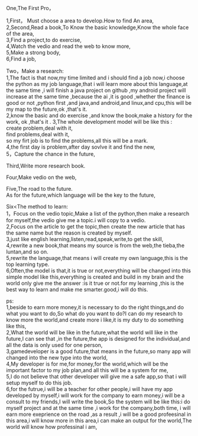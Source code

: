 One,The First Pro，  

1,First， Must choose a area to develop.How to find An area,     
2,Second,Read a book,To Know the basic knowledge,Know the whole face of the area,   
3,Find a project,to do exercise,     
4,Watch the vedio and read the web to know more,   
5,Make a strong body,    
6,Find a job,    

Two，Make a research:    
1,The fact is that now,my time limited and i should find a job now,i choose the python as my job language,that i will learn more about this language,at the same time ,i will finish a java project on github ,my android project will increase at the same time ,because the ai ,it is good ,whether the finance is good or not ,python first ,and java,and android,and linux,and cpu,this will be my map to the future,ok ,that's it.   
2,know the basic and do exercise ,and know the book,make a history for the work, ok ,that's it .
3,The whole development model will be like this :   
create problem,deal with it,   
find problems,deal with it,   
so my firt job is to find the problems,all this will be a mark.     
4,the first day is problem,after day sovlve it and find the new,    
5，Capture the chance in the future,   



Third,Write more research book.    


Four,Make vedio on the web,    

Five,The road to the future.   
As for the future,which language will be the key to the future,


Six<The method to learn:     
1，Focus on the vedio topic,Make a list of the python,then make a research for myself,the vedio give me a topic.i will copy to a vedio.   
2,Focus on the article to get the topic,then create the new article that has the same name but the reason is created by myself.  
3,just like english learning,listen,read,speak,write,to get the skill,    
4,rewrite a new book,that means my source is from the web,the tieba,the luntan,and so on.      
5,rewrite the language,that means i will create my own language,this is the top learning type.     
6,Often,the model is that,it is true or not,everything will be changed into this simple model like this,everything is created and build in my brain and the world only give me the answer :is it true or not.for my learning ,this is the best way to learn and make me smarter.good,i will do this.        

ps:    
1,beside to earn more money,it is necessary to do the right things,and do what you want to do,So what do you want to do?I can do my research to know more the world,and create more i like,it is my duty to do something like this,  
2,What the world will be like in the future,what the world will like in the future,I can see that ,in the future,the app is designed for the individual,and all the data is only used for one person,    
3,gamedeveloper is a good future,that means in the future,so many app will changed into the new type into the world,    
4,My developer is for me,for money,for the world,which will be the important factor to my job plan,and all this will be a system for me,   
5,I do not believe that other developer will give me a safe app,so that i will setup myself to do this job.    
6,for the futrue,i will be a teacher for other people,i will have my app developed by myself,i will work for the company to earn money,i will be a consult to my friends,I will write the book,So the system will be like this:i do myself project and at the same time ,i work for the company,both time, i will earn more exeprience on the road ,as a result ,i will be a good profeesinal in this area,i will know more in this area,i can make an output for the world,The world will know how professinal i am,  
